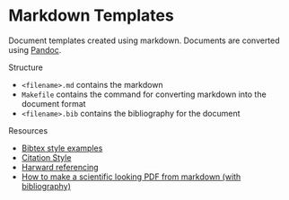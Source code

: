 # Markdown Templates
Document templates created using markdown. Documents are converted using [Pandoc](https://pandoc.org/).

Structure

- `<filename>.md` contains the markdown
- `Makefile` contains the command for converting markdown into the document format
- `<filename>.bib` contains the bibliography for the document

Resources

- [Bibtex style examples](https://verbosus.com/bibtex-style-examples.html)
- [Citation Style](http://citationstyles.org/)
- [Harward referencing](https://www.gcu.ac.uk/library/subjecthelp/referencing/harvardreferencing/)
- [How to make a scientific looking PDF from markdown (with bibliography)](https://gist.github.com/maxogden/97190db73ac19fc6c1d9beee1a6e4fc8)
